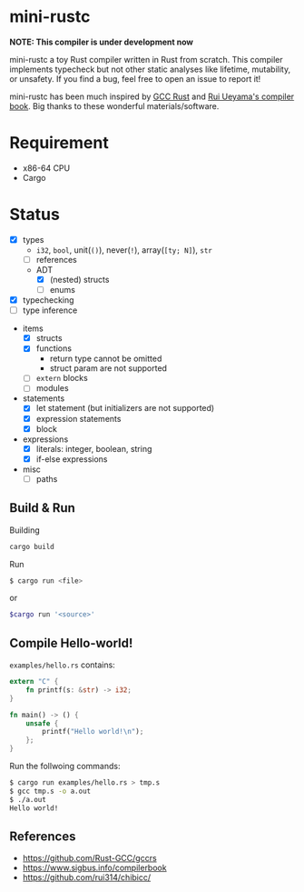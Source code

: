 # mini-rustc

**NOTE: This compiler is under development now**

mini-rustc a toy Rust compiler written in Rust from scratch.
This compiler implements typecheck but not other static analyses like lifetime, mutability, or unsafety.
If you find a bug, feel free to open an issue to report it!

mini-rustc has been much inspired by [GCC Rust](https://github.com/Rust-GCC/gccrs) and [Rui Ueyama's compiler book](https://www.sigbus.info/compilerbook).
Big thanks to these wonderful materials/software.

# Requirement

- x86-64 CPU
- Cargo

# Status

- [x] types
  - `i32`, `bool`, unit(`()`), never(`!`), array(`[ty; N]`), `str`
  - [ ] references
  - ADT
    - [x] (nested) structs
    - [ ] enums
- [x] typechecking
- [ ] type inference
- items
  - [x] structs
  - [x] functions
    - return type cannot be omitted
    - struct param are not supported
  - [ ] `extern` blocks
  - [ ] modules
- statements
  - [x] let statement (but initializers are not supported)
  - [x] expression statements
  - [x] block
- expressions
  - [x] literals: integer, boolean, string
  - [x] if-else expressions
- misc
  - [ ] paths

## Build & Run

Building

```sh
cargo build
```

Run

```sh
$ cargo run <file>
```

or

```sh
$cargo run '<source>'
```

## Compile Hello-world!

`examples/hello.rs` contains:

```rust
extern "C" {
    fn printf(s: &str) -> i32;
}

fn main() -> () {
    unsafe {
        printf("Hello world!\n");
    };
}
```

Run the follwoing commands:

```sh
$ cargo run examples/hello.rs > tmp.s
$ gcc tmp.s -o a.out
$ ./a.out
Hello world!
```

## References

- https://github.com/Rust-GCC/gccrs
- https://www.sigbus.info/compilerbook
- https://github.com/rui314/chibicc/
